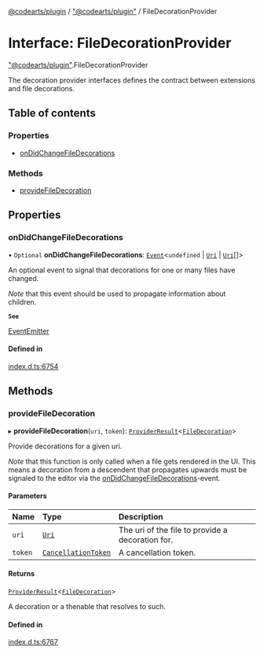 [@codearts/plugin](../README.md) / ["@codearts/plugin"](../modules/_codearts_plugin_.md) / FileDecorationProvider

# Interface: FileDecorationProvider

["@codearts/plugin"](../modules/_codearts_plugin_.md).FileDecorationProvider

The decoration provider interfaces defines the contract between extensions and
file decorations.

## Table of contents

### Properties

- [onDidChangeFileDecorations](codearts_plugin_.FileDecorationProvider.md#ondidchangefiledecorations)

### Methods

- [provideFileDecoration](codearts_plugin_.FileDecorationProvider.md#providefiledecoration)

## Properties

### onDidChangeFileDecorations

• `Optional` **onDidChangeFileDecorations**: [`Event`](codearts_plugin_.Event.md)<`undefined` \| [`Uri`](../classes/codearts_plugin_.Uri.md) \| [`Uri`](../classes/codearts_plugin_.Uri.md)[]\>

An optional event to signal that decorations for one or many files have changed.

*Note* that this event should be used to propagate information about children.

**`See`**

[EventEmitter](../classes/codearts_plugin_.EventEmitter.md)

#### Defined in

[index.d.ts:6754](https://github.com/shuyaqian/cloudide-plugin-api/blob/5b69219/index.d.ts#L6754)

## Methods

### provideFileDecoration

▸ **provideFileDecoration**(`uri`, `token`): [`ProviderResult`](../modules/_codearts_plugin_.md#providerresult)<[`FileDecoration`](../classes/codearts_plugin_.FileDecoration.md)\>

Provide decorations for a given uri.

*Note* that this function is only called when a file gets rendered in the UI.
This means a decoration from a descendent that propagates upwards must be signaled
to the editor via the [onDidChangeFileDecorations](codearts_plugin_.FileDecorationProvider.md#ondidchangefiledecorations)-event.

#### Parameters

| Name | Type | Description |
| :------ | :------ | :------ |
| `uri` | [`Uri`](../classes/codearts_plugin_.Uri.md) | The uri of the file to provide a decoration for. |
| `token` | [`CancellationToken`](codearts_plugin_.CancellationToken.md) | A cancellation token. |

#### Returns

[`ProviderResult`](../modules/_codearts_plugin_.md#providerresult)<[`FileDecoration`](../classes/codearts_plugin_.FileDecoration.md)\>

A decoration or a thenable that resolves to such.

#### Defined in

[index.d.ts:6767](https://github.com/shuyaqian/cloudide-plugin-api/blob/5b69219/index.d.ts#L6767)
